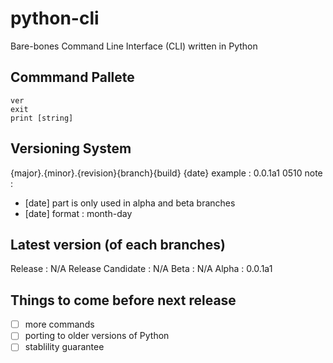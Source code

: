 # python-cli
Bare-bones Command Line Interface (CLI) written in Python

## Commmand Pallete
```
ver
exit
print [string]
```

## Versioning System
{major}.{minor}.{revision}{branch}{build} {date}
example : 0.0.1a1 0510
note : 
- [date] part is only used in alpha and beta branches
- [date] format : month-day

## Latest version (of each branches)
Release : N/A
Release Candidate : N/A
Beta : N/A
Alpha : 0.0.1a1

## Things to come before next release
- [ ] more commands
- [ ] porting to older versions of Python
- [ ] stablility guarantee
